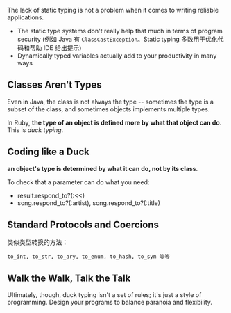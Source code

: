 
The lack of static typing is not a problem when it comes to writing reliable applications.

 *  The static type systems don't really help that much in terms of program security (例如 Java 有 `ClassCastException`。Static typing 多数用于优化代码和帮助 IDE 给出提示)
 *  Dynamically typed variables actually add to your productivity in many ways

## Classes Aren't Types

Even in Java, the class is not always the type -- sometimes the type is a subset of the class, and sometimes objects implements multiple types.

In Ruby, **the type of an object is defined more by what that object can do**. This is *duck typing*.

## Coding like a Duck

**an object's type is determined by what it can do, not by its class**.

To check that a parameter can do what you need:

 *  result.respond_to?(:<<)
 *  song.respond_to?(:artist), song.respond_to?(:title)

## Standard Protocols and Coercions

类似类型转换的方法：

    to_int, to_str, to_ary, to_enum, to_hash, to_sym 等等

## Walk the Walk, Talk the Talk

Ultimately, though, duck typing isn't a set of rules; it's just a style of programming. Design your programs to balance paranoia and flexibility.
